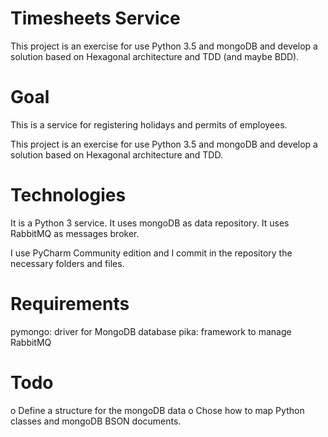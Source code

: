 # Timesheets Service

This project is an exercise for use Python 3.5 and mongoDB and develop a solution based on Hexagonal architecture and TDD (and maybe BDD).

# Goal
This is a service for registering holidays and permits of employees.

This project is an exercise for use Python 3.5 and mongoDB and develop a solution based on Hexagonal architecture and TDD.

# Technologies
It is a Python 3 service.
It uses mongoDB as data repository.
It uses RabbitMQ as messages broker.

I use PyCharm Community edition and I commit in the repository the necessary folders and files.

# Requirements
pymongo: driver for MongoDB database
pika: framework to manage RabbitMQ


# Todo

o Define a structure for the mongoDB data
o Chose how to map Python classes and mongoDB BSON documents.


